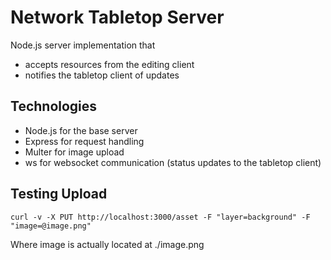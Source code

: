 # Network Tabletop Server

Node.js server implementation that

* accepts resources from the editing client
* notifies the tabletop client of updates

## Technologies

* Node.js for the base server
* Express for request handling
* Multer for image upload
* ws for websocket communication (status updates to the tabletop client)

## Testing Upload

```
curl -v -X PUT http://localhost:3000/asset -F "layer=background" -F "image=@image.png"
```

Where image is actually located at ./image.png